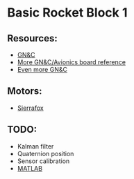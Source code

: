 # Basic Rocket Block 1
## Resources:
 - [GN&C](https://www.youtube.com/watch?v=BSMpJ1t_ddY)
 - [More GN&C/Avionics board reference](https://www.youtube.com/watch?v=c3SYiI_NYq0)
 - [Even more GN&C](https://www.youtube.com/watch?v=nwgd1CV__rs)
## Motors:
 - [Sierrafox](https://www.sierrafoxhobbies.com/en/)
## TODO:
 - Kalman filter
 - Quaternion position
 - Sensor calibration
 - [MATLAB](https://www.youtube.com/watch?v=Dhj8SZYcjOU)

